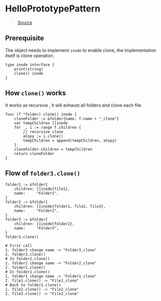 # HelloPrototypePattern

> [Source](https://golangbyexample.com/prototype-pattern-go/)

## Prerequisite

The object needs to implement `inode` to enable clone, the implementation itself is clone operation.

```
type inode interface {
	print(string)
	clone() inode
}
```

## How `clone()` works

It works as recursive , it will exhaust all folders and clone each file.

```
func (f *folder) clone() inode {
	cloneFolder := &folder{name: f.name + "_clone"}
	var tempChildren []inode
	for _, i := range f.children {
	    // recursive clone
		aCopy := i.clone()
		tempChildren = append(tempChildren, aCopy)
	}
	cloneFolder.children = tempChildren
	return cloneFolder
}

```

## Flow of `folder3.clone()`
```
folder1 := &folder{
    children: []inode{file1},
    name:     "Folder1",
}
folder2 := &folder{
    children: []inode{folder1, file2, file3},
    name:     "Folder2",
}
folder3 := &folder{
    children: []inode{folder2},
    name:     "Folder3",
}
folder3.clone()

# First call 
1. folder3 change name -> "Folder3_clone"
2. folder2.clone()
# In folder2.clone()
1. folder2 change name -> "Folder2_clone"
2. folder1.clone()
# In folder1.clone()
1. folder1 change name -> "Folder1_clone"
2. file1.clone() -> "File1_clone"
# Back to folder2.clone()
1. file2.clone() -> "File2_clone"
2. file3.clone() -> "File3_clone"
```
